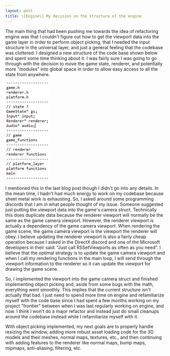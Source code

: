 ```yaml
---
layout: post
title: \[Engine\] My decision on the structure of the engine
---
```


The main thing that had been pushing me towards the idea of refactoring engine was that I couldn't figure out how to get the
viewport data into the game layer in order to perform object picking, that I needed the input structure in the universal
layer, and just a general feeling that the codebase was cluttered. I designed a new structure of the code base shown below
and spent some time thinking about it. I was fairly sure I was going to go through with the decision to move the game state,
renderer, and potentially more "modules" into global space in order to allow easy access to all the state from anywhere.

![refactor_structure](/docs/assets/images/blog/decision/refactor_structure.png)

I mentioned this in the last blog post though I didn't go into any details. In the mean time, I hadn't had much energy to work on my codebase because sheet metal work is exhausting. So, I asked around some programming discords that I am in what
people thought of my issue. Someone suggested just putting the viewport data into the game's camera struct. Technically this
does duplicate data because the renderer viewport will normally be the same as the game camera viewport. However, the
renderer viewport is actually a dependency of the game camera viewport. When rendering the game scene, the game camera
viewport is the viewport the renderer will obey. I believe updating the renderer viewport is also a fairly cheap operation
because I asked in the DirectX discord and one of the Microsoft developers in their said: "Just call RSSetViewports as often as you need". I believe that the optimal strategy is to update the game camera viewport and when I call my rendering
functions in the main loop, I will send through the viewport information to the renderer so it can update the viewport for
drawing the game scene.

So, I implemented the viewport into the game camera struct and finished implementing object picking and, aside from some bugs
with the math, everything went smoothly. This implies that the current structure isn't actually that bad. I just need to
spend more time on engine and refamiliarize myself with the code base since I had spent a few months working on my project
"frontier" between when I was last regularly working on engine, and now. I think I won't do a major refactor and instead just
do small cleanups around the codebase instead while I refamiliarize myself with it.

With object picking implemented, my next goals are to properly handle resizing the window, adding more robust asset loading
code for the 3D models and their meshes, normal maps, textures, etc., and then continuing with adding features to the
renderer like normal maps, bump maps, mipmaps, anti-aliasing, filtering, etc.
